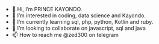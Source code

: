 - 👋 Hi, I’m PRINCE KAYONDO.
- 👀 I’m interested in coding, data science and Kayondo.
- 🌱 I’m currently learning sql, php, python, Kotlin and ruby.
- 💞️ I’m looking to collaborate on javascript, sql and java
- 📫 How to reach me @zed300 on telegram

<!---
Randy520/Randy520 is a ✨ special ✨ repository because its `README.md` (this file) appears on your GitHub profile.
You can click the Preview link to take a look at your changes.
--->
